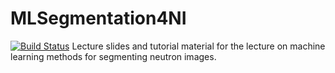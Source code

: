 # MLSegmentation4NI
[![Build Status](https://www.travis-ci.com/ImagingLectures/MLSegmentation4NI.svg?branch=main)](https://www.travis-ci.com/ImagingLectures/MLSegmentation4NI)
Lecture slides and tutorial material for the lecture on machine learning methods for segmenting neutron images.
